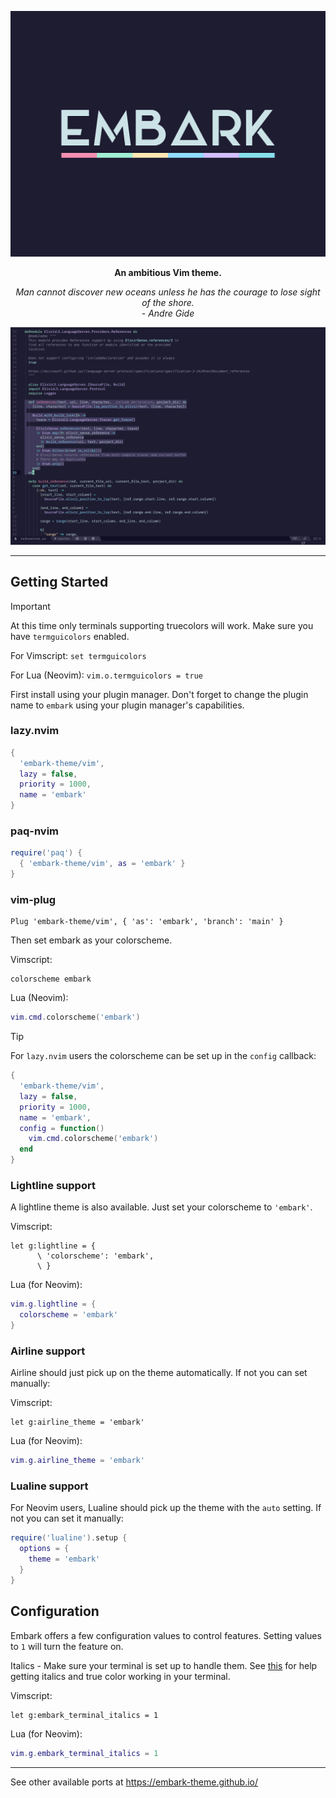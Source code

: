 <div align="center">

![Embark Logo](assets/Embark.svg)

**An ambitious Vim theme.**

<p><em>Man cannot discover new oceans unless he has the courage to lose sight of the shore.<br />- Andre Gide</em></p>

![Embark Screenshot](./assets/embark-screenshot.png)

</div>

---

## Getting Started

> [!IMPORTANT]
> At this time only terminals supporting truecolors will work.
> Make sure you have `termguicolors` enabled.
>
> For Vimscript: `set termguicolors`
>
> For Lua (Neovim): `vim.o.termguicolors = true`

First install using your plugin manager.
Don't forget to change the plugin name to `embark` using your plugin manager's capabilities.

### lazy.nvim

```lua
{
  'embark-theme/vim',
  lazy = false,
  priority = 1000,
  name = 'embark'
}
```

### paq-nvim

```lua
require('paq') {
  { 'embark-theme/vim', as = 'embark' }
}
```

### vim-plug

```vim
Plug 'embark-theme/vim', { 'as': 'embark', 'branch': 'main' }
```

Then set embark as your colorscheme.

Vimscript:

```vim
colorscheme embark
```

Lua (Neovim):

```lua
vim.cmd.colorscheme('embark')
```

> [!TIP]
> For `lazy.nvim` users the colorscheme can be set up in the `config` callback:
>
> ```lua
> {
>   'embark-theme/vim',
>   lazy = false,
>   priority = 1000,
>   name = 'embark',
>   config = function()
>     vim.cmd.colorscheme('embark')
>   end
> }
> ```

### Lightline support

A lightline theme is also available. Just set your colorscheme to `'embark'`.

Vimscript:

```vim
let g:lightline = {
      \ 'colorscheme': 'embark',
      \ }
```

Lua (for Neovim):

```lua
vim.g.lightline = {
  colorscheme = 'embark'
}
```

### Airline support

Airline should just pick up on the theme automatically. If not you can set manually:

Vimscript:

```vim
let g:airline_theme = 'embark'
```

Lua (for Neovim):

```lua
vim.g.airline_theme = 'embark'
```

### Lualine support

For Neovim users, Lualine should pick up the theme with the `auto` setting. If not you can set it manually:

```lua
require('lualine').setup {
  options = {
    theme = 'embark'
  }
}
```

## Configuration

Embark offers a few configuration values to control features. Setting values to `1` will turn the feature on.

Italics - Make sure your terminal is set up to handle them. See [this](https://medium.com/@dubistkomisch/how-to-actually-get-italics-and-true-colour-to-work-in-iterm-tmux-vim-9ebe55ebc2be) for help getting italics and true color working in your terminal.

Vimscript:

```vim
let g:embark_terminal_italics = 1
```

Lua (for Neovim):

```lua
vim.g.embark_terminal_italics = 1
```

---

See other available ports at https://embark-theme.github.io/
